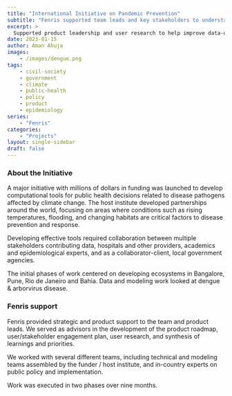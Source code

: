 ```yaml
---
title: "International Initiative on Pandemic Prevention"
subtitle: "Fenris supported team leads and key stakeholders to understand incentives and product design"
excerpt: >
  Supported product leadership and user research to help improve data-driven public health tools related to arbovirus disease affected by climate-change. Worked with teams in the Washington DC, Bangalore, Pune, and Rio de Janeiro.
date: 2023-01-15
author: Aman Ahuja
images:
    - /images/dengue.png
tags:
    - civil-society
    - government
    - climate
    - public-health
    - policy
    - product
    - epidemiology
series:
    - "Fenris"
categories: 
    - "Projects"
layout: single-sidebar
draft: false
---
```


### About the Initiative

A major initiative with millions of dollars in funding was launched to develop computational tools for public health decisions related to disease pathogens affected by climate change. The host institute developed partnerships around the world, focusing on areas where conditions such as rising temperatures, flooding, and changing habitats are critical factors to disease prevention and response. 

Developing effective tools required collaboration between multiple stakeholders contributing data, hospitals and other providers, academics and epidemiological experts, and as a collaborator-client, local government agencies. 

The initial phases of work centered on developing ecosystems in Bangalore, Pune, Rio de Janeiro and Bahia. Data and modeling work looked at dengue & arborvirus disease. 

### Fenris support

Fenris provided strategic and product support to the team and product leads. We served as advisors in the development of the product roadmap, user/stakeholder engagement plan, user research, and synthesis of learnings and priorities. 

We worked with several different teams, including technical and modeling teams assembled by the funder / host institute, and in-country experts on public policy and implementation.

Work was executed in two phases over nine months. 
